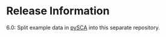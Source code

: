 # Release Information

6.0: Split example data in [pySCA](https://github.com/reynoldsk/pySCA) into
     this separate repository.
